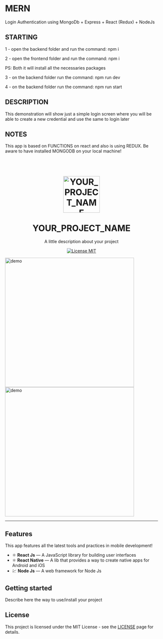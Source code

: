 # MERN
Login Authentication using MongoDb + Express + React (Redux) + NodeJs

## STARTING
1 - open the backend folder and run the command: npm i

2 - open the frontend folder and run the command: npm i

PS: Both it will install all the necessaries packages

3 - on the backend folder run the command: npm run dev

4 - on the backend folder run the command: npm run start

## DESCRIPTION
This demonstration will show just a simple login screen where you will be able to create a new credential and use the same to login later

## NOTES
This app is based on FUNCTIONS on react and also is using REDUX. Be aware to have installed MONGODB on your local machine!


<h1 align="center">
<br>
  <img src="YOUR_LOGO_URL" alt="YOUR_PROJECT_NAME" width="120">
<br>
<br>
YOUR_PROJECT_NAME
</h1>

<p align="center">A little description about your project</p>

<p align="center">
  <a href="https://opensource.org/licenses/MIT">
    <img src="https://img.shields.io/badge/License-MIT-blue.svg" alt="License MIT">
  </a>
</p>

[//]: # (Add your gifs/images here:)
<div>
  <img src="IMAGE_1_URL" alt="demo" height="425">
  <img src="IMAGE_2_URL" alt="demo" height="425">
</div>

<hr />

## Features
[//]: # (Add the features of your project here:)
This app features all the latest tools and practices in mobile development!

- ⚛️ **React Js** — A JavaScript library for building user interfaces
- ⚛️ **React Native** — A lib that provides a way to create native apps for Android and iOS
- 💹 **Node Js** — A web framework for Node Js

## Getting started

Describe here the way to use/install your project


## License

This project is licensed under the MIT License - see the [LICENSE](https://opensource.org/licenses/MIT) page for details.